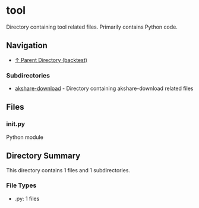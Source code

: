 # tool

Directory containing tool related files. Primarily contains Python code.

## Navigation

* [↑ Parent Directory (backtest)](../README.md)

### Subdirectories

* [akshare-download](akshare-download/README.md) - Directory containing akshare-download related files

## Files

### __init__.py

Python module


## Directory Summary

This directory contains 1 files and 1 subdirectories.

### File Types

* .py: 1 files
